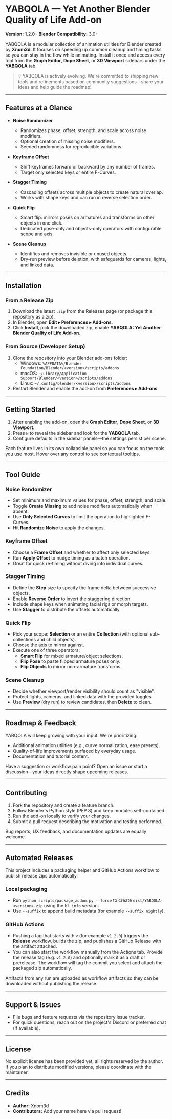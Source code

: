 # YABQOLA — Yet Another Blender Quality of Life Add-on

**Version:** 1.2.0 · **Blender Compatibility:** 3.0+

YABQOLA is a modular collection of animation utilities for Blender created by **Xnom3d**. It focuses on speeding up common cleanup and timing tasks so you can stay in the flow while animating. Install it once and access every tool from the **Graph Editor**, **Dope Sheet**, or **3D Viewport** sidebars under the **YABQOLA** tab.

> 💡 YABQOLA is actively evolving. We're committed to shipping new tools and refinements based on community suggestions—share your ideas and help guide the roadmap!

---

## Features at a Glance

- **Noise Randomizer**
  - Randomizes phase, offset, strength, and scale across noise modifiers.
  - Optional creation of missing noise modifiers.
  - Seeded randomness for reproducible variations.

- **Keyframe Offset**
  - Shift keyframes forward or backward by any number of frames.
  - Target only selected keys or entire F-Curves.

- **Stagger Timing**
  - Cascading offsets across multiple objects to create natural overlap.
  - Works with shape keys and can run in reverse selection order.

- **Quick Flip**
  - Smart flip: mirrors poses on armatures and transforms on other objects in one click.
  - Dedicated pose-only and objects-only operators with configurable scope and axis.

- **Scene Cleanup**
  - Identifies and removes invisible or unused objects.
  - Dry-run preview before deletion, with safeguards for cameras, lights, and linked data.

---

## Installation

### From a Release Zip

1. Download the latest `.zip` from the Releases page (or package this repository as a zip).
2. In Blender, open **Edit ▸ Preferences ▸ Add-ons**.
3. Click **Install**, pick the downloaded zip, enable **YABQOLA: Yet Another Blender Quality of Life Add-on**.

### From Source (Developer Setup)

1. Clone the repository into your Blender add-ons folder:
   - Windows: `%APPDATA%/Blender Foundation/Blender/<version>/scripts/addons`
   - macOS: `~/Library/Application Support/Blender/<version>/scripts/addons`
   - Linux: `~/.config/blender/<version>/scripts/addons`
2. Restart Blender and enable the add-on from **Preferences ▸ Add-ons**.

---

## Getting Started

1. After enabling the add-on, open the **Graph Editor**, **Dope Sheet**, or **3D Viewport**.
2. Press `N` to reveal the sidebar and look for the **YABQOLA** tab.
3. Configure defaults in the sidebar panels—the settings persist per scene.

Each feature lives in its own collapsible panel so you can focus on the tools you use most. Hover over any control to see contextual tooltips.

---

## Tool Guide

### Noise Randomizer

- Set minimum and maximum values for phase, offset, strength, and scale.
- Toggle **Create Missing** to add noise modifiers automatically when absent.
- Use **Only Selected Curves** to limit the operation to highlighted F-Curves.
- Hit **Randomize Noise** to apply the changes.

### Keyframe Offset

- Choose a **Frame Offset** and whether to affect only selected keys.
- Run **Apply Offset** to nudge timing as a batch operation.
- Great for quick re-timing without diving into individual curves.

### Stagger Timing

- Define the **Step** size to specify the frame delta between successive objects.
- Enable **Reverse Order** to invert the staggering direction.
- Include shape keys when animating facial rigs or morph targets.
- Use **Stagger** to distribute the offsets automatically.

### Quick Flip

- Pick your scope: **Selection** or an entire **Collection** (with optional sub-collections and child objects).
- Choose the axis to mirror against.
- Execute one of three operators:
  - **Smart Flip** for mixed armature/object selections.
  - **Flip Pose** to paste flipped armature poses only.
  - **Flip Objects** to mirror non-armature transforms.

### Scene Cleanup

- Decide whether viewport/render visibility should count as "visible".
- Protect lights, cameras, and linked data with the provided toggles.
- Use **Preview** (dry run) to review candidates, then **Delete** to clean.

---

## Roadmap & Feedback

YABQOLA will keep growing with your input. We're prioritizing:

- Additional animation utilities (e.g., curve normalization, ease presets).
- Quality-of-life improvements surfaced by everyday usage.
- Documentation and tutorial content.

Have a suggestion or workflow pain point? Open an issue or start a discussion—your ideas directly shape upcoming releases.

---

## Contributing

1. Fork the repository and create a feature branch.
2. Follow Blender's Python style (PEP 8) and keep modules self-contained.
3. Run the add-on locally to verify your changes.
4. Submit a pull request describing the motivation and testing performed.

Bug reports, UX feedback, and documentation updates are equally welcome.

---

## Automated Releases

This project includes a packaging helper and GitHub Actions workflow to publish release zips automatically.

### Local packaging

- Run `python scripts/package_addon.py --force` to create `dist/YABQOLA-<version>.zip` using the `bl_info` version.
- Use `--suffix` to append build metadata (for example `--suffix nightly`).

### GitHub Actions

- Pushing a tag that starts with `v` (for example `v1.2.0`) triggers the **Release** workflow, builds the zip, and publishes a GitHub Release with the artifact attached.
- You can also start the workflow manually from the Actions tab. Provide the release tag (e.g. `v1.2.0`) and optionally mark it as a draft or prerelease. The workflow will tag the commit you select and attach the packaged zip automatically.

Artifacts from any run are uploaded as workflow artifacts so they can be downloaded without publishing the release.

---

## Support & Issues

- File bugs and feature requests via the repository issue tracker.
- For quick questions, reach out on the project's Discord or preferred chat (if available).

---

## License

No explicit license has been provided yet; all rights reserved by the author. If you plan to distribute modified versions, please coordinate with the maintainer.

---

## Credits

- **Author:** Xnom3d
- **Contributors:** Add your name here via pull request!
